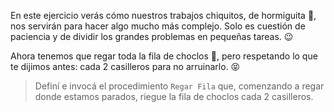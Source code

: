 <gs-attire attire-url="https://raw.githubusercontent.com/MumukiProject/mumuki-guia-gobstones-practica-procedimientos-kids/master/assets/attires/config.json"> </gs-attire> <gs-toolbox toolbox-url="https://raw.githubusercontent.com/MumukiProject/mumuki-guia-gobstones-practica-procedimientos-kids/master/assets/toolbox_1553290173357.xml"></gs-toolbox>

En este ejercicio verás cómo nuestros trabajos chiquitos, de hormiguita :ant:, nos servirán para hacer algo mucho más complejo. Solo es cuestión de paciencia y de dividir los grandes problemas en pequeñas tareas. :wink:

Ahora tenemos que regar toda la fila de choclos :corn:, pero respetando lo que te dijimos antes: cada 2 casilleros para no arruinarlo. :stuck_out_tongue_closed_eyes:

> Definí e invocá el procedimiento `Regar Fila` que, comenzando a regar donde estamos parados, riegue la fila de choclos cada 2 casilleros.
